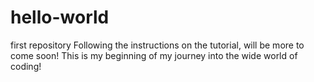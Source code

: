 # hello-world
first repository
Following the instructions on the tutorial, will be more to come soon! This is my beginning of my journey into the wide world of coding!
